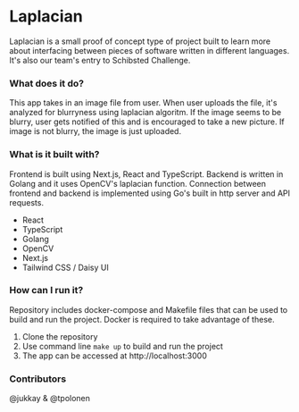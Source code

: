 # Laplacian

Laplacian is a small proof of concept type of project built to learn more about interfacing between pieces of software written in different languages. It's also our team's entry to Schibsted Challenge.

### What does it do?

This app takes in an image file from user. When user uploads the file, it's analyzed for blurryness using laplacian algoritm. If the image seems to be blurry, user gets notified of this and is encouraged to take a new picture. If image is not blurry, the image is just uploaded.

### What is it built with?

Frontend is built using Next.js, React and TypeScript. Backend is written in Golang and it uses OpenCV's laplacian function. Connection between frontend and backend is implemented using Go's built in http server and API requests.

- React
- TypeScript
- Golang
- OpenCV
- Next.js
- Tailwind CSS / Daisy UI

### How can I run it?

Repository includes docker-compose and Makefile files that can be used to build and run the project. Docker is required to take advantage of these.

1. Clone the repository
2. Use command line `make up` to build and run the project
3. The app can be accessed at http://localhost:3000

### Contributors

@jukkay & @tpolonen
